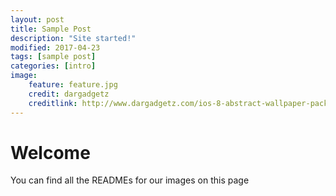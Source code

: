 ```yaml
---
layout: post
title: Sample Post
description: "Site started!"
modified: 2017-04-23
tags: [sample post]
categories: [intro]
image:
    feature: feature.jpg
    credit: dargadgetz
    creditlink: http://www.dargadgetz.com/ios-8-abstract-wallpaper-pack-for-iphone-5s-5c-and-ipod-touch-retina/
---
```


# Welcome


You can find all the READMEs for our images on this page
